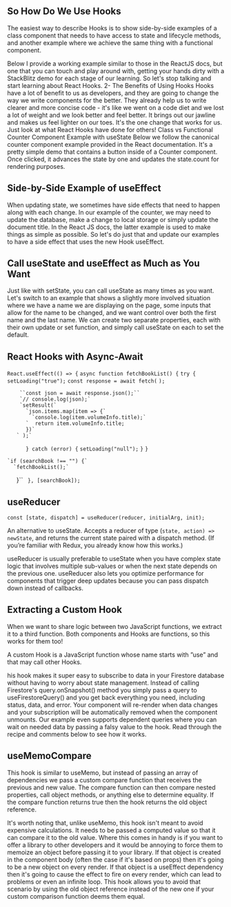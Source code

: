 
##  So How Do We Use Hooks
The easiest way to describe Hooks is to show side-by-side examples of a class component that needs to have access to state and lifecycle methods, and another example where we achieve the same thing with a functional component.

Below I provide a working example similar to those in the ReactJS docs, but one that you can touch and play around with, getting your hands dirty with a StackBlitz demo for each stage of our learning. So let's stop talking and start learning about React Hooks.
2- The Benefits of Using Hooks
Hooks have a lot of benefit to us as developers, and they are going to change the way we write components for the better. They already help us to write clearer and more concise code - it's like we went on a code diet and we lost a lot of weight and we look better and feel better. It brings out our jawline and makes us feel lighter on our toes. It's the one change that works for us. Just look at what React Hooks have done for others!
Class vs Functional Counter Component Example with useState
Below we follow the canonical counter component example provided in the React documentation. It's a pretty simple demo that contains a button inside of a Counter component. Once clicked, it advances the state by one and updates the state.count for rendering purposes.

##  Side-by-Side Example of useEffect
When updating state, we sometimes have side effects that need to happen along with each change. In our example of the counter, we may need to update the database, make a change to local storage or simply update the document title. In the React JS docs, the latter example is used to make things as simple as possible. So let's do just that and update our examples to have a side effect that uses the new Hook useEffect.

## Call useState and useEffect as Much as You Want
Just like with setState, you can call useState as many times as you want. Let's switch to an example that shows a slightly more involved situation where we have a name we are displaying on the page, some inputs that allow for the name to be changed, and we want control over both the first name and the last name. We can create two separate properties, each with their own update or set function, and simply call useState on each to set the default.

 ## React Hooks with Async-Await

`React.useEffect(() => {`
    `async function fetchBookList() {`
      `try {`
        `setLoading("true");`
        `const response = await fetch(`
       `);`

        ``const json = await response.json();``
        `// console.log(json);`
        `setResult(`
          `json.items.map(item => {`
            `console.log(item.volumeInfo.title);`
          `  return item.volumeInfo.title;
          })`
       ` );`
`      } catch (error) {`
        `setLoading("null");`
      `}`
    `}`

    `if (searchBook !== "") {`
      `fetchBookList();`
 `   `}``
 ` }, [searchBook]);`

## useReducer
`const [state, dispatch] = useReducer(reducer, initialArg, init);`

An alternative to useState. Accepts a reducer of type (`state, action) => newState`, and returns the current state paired with a dispatch method. (If you’re familiar with Redux, you already know how this works.)

useReducer is usually preferable to useState when you have complex state logic that involves multiple sub-values or when the next state depends on the previous one. useReducer also lets you optimize performance for components that trigger deep updates because you can pass dispatch down instead of callbacks.

## Extracting a Custom Hook
When we want to share logic between two JavaScript functions, we extract it to a third function. Both components and Hooks are functions, so this works for them too!

A custom Hook is a JavaScript function whose name starts with ”use” and that may call other Hooks.

his hook makes it super easy to subscribe to data in your Firestore database without having to worry about state management. Instead of calling Firestore's query.onSnapshot() method you simply pass a query to useFirestoreQuery() and you get back everything you need, including status, data, and error. Your component will re-render when data changes and your subscription will be automatically removed when the component unmounts. Our example even supports dependent queries where you can wait on needed data by passing a falsy value to the hook. Read through the recipe and comments below to see how it works.

## useMemoCompare
This hook is similar to useMemo, but instead of passing an array of dependencies we pass a custom compare function that receives the previous and new value. The compare function can then compare nested properties, call object methods, or anything else to determine equality. If the compare function returns true then the hook returns the old object reference.

It's worth noting that, unlike useMemo, this hook isn't meant to avoid expensive calculations. It needs to be passed a computed value so that it can compare it to the old value. Where this comes in handy is if you want to offer a library to other developers and it would be annoying to force them to memoize an object before passing it to your library. If that object is created in the component body (often the case if it's based on props) then it's going to be a new object on every render. If that object is a useEffect dependency then it's going to cause the effect to fire on every render, which can lead to problems or even an infinite loop. This hook allows you to avoid that scenario by using the old object reference instead of the new one if your custom comparison function deems them equal.
